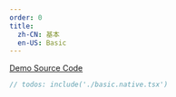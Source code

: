 ```yaml
---
order: 0
title:
  zh-CN: 基本
  en-US: Basic
---
```


[Demo Source Code](https://github.com/ant-design/ant-design-mobile-rn/blob/master/components/modal/demo/basic.native.tsx)

````jsx
// todos: include('./basic.native.tsx')
````
